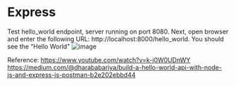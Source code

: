 # Express
Test hello_world endpoint, server running on port 8080. Next, open browser and enter the following URL: http://localhost:8000/hello_world. You should see the “Hello World"
![image](https://user-images.githubusercontent.com/52229965/176811745-418c1bd6-1dc2-4f40-8b68-ed17f68f938f.png)

Reference: 
https://www.youtube.com/watch?v=k-j0W0UDnWY
https://medium.com/@dharababariya/build-a-hello-world-api-with-node-js-and-express-js-postman-b2e202ebbd44
